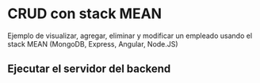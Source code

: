 # CRUD con stack MEAN
Ejemplo de visualizar, agregar, eliminar y modificar un empleado usando el stack MEAN (MongoDB, Express, Angular, Node.JS)

## Ejecutar el servidor del backend

